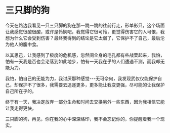 # 三只脚的狗

今天在路边我看见一只三只脚的狗在那一跳一跳的往前行走，形单影只，这个场面让我感觉很酸很酸，或许是怜悯吧，我觉得它很可怜，更觉得伤害它的人可恨，我想为什么它会受到伤害？最终我得到的结论是它太弱了，它保护不了自己，最后沦为他人的腹中食。

以其思己，让我感到了极度的危机感，忽然间全身的毛孔都有些战栗起来，我怕，怕有一天我是否也会沦落到如此地步，怕有一天我在乎的人们遭遇不测，而我却无能为力。

我怕，怕自己的无能为力，我讨厌那种感觉---无可奈何，我发现武仅仅能保护自己，却保护不了很多，我需要去追逐更多，更多能让我变更强，尽可能的让我保护自己所在乎的。

终于有一天，我决定放弃一部分生命和时间去交换另外一些东西，因为我相信它能让我走得更快。

三只脚的狗，再见，你在我的心中深深烙印，我不会忘记你的，你提醒着我一个现实。
